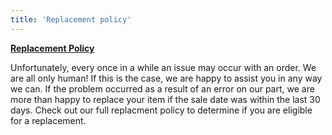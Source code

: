 ```yaml
---
title: 'Replacement policy'
---
```


[**Replacement Policy**](https://blog.printaura.com/modular-page-inject/returns)

Unfortunately, every once in a while an issue may occur with an order. We are all only human! If this is the case, we are happy to assist you in any way we can. If the problem occurred as a result of an error on our part, we are more than happy to replace your item if the sale date was within the last 30 days. Check out our full replacment policy to determine if you are eligible for a replacement.
